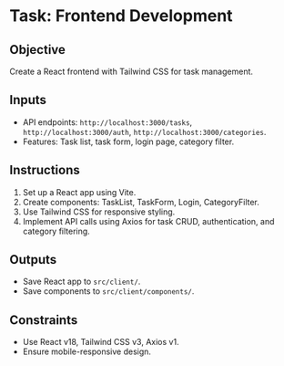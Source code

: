 # Task: Frontend Development
## Objective
Create a React frontend with Tailwind CSS for task management.

## Inputs
- API endpoints: `http://localhost:3000/tasks`, `http://localhost:3000/auth`, `http://localhost:3000/categories`.
- Features: Task list, task form, login page, category filter.

## Instructions
1. Set up a React app using Vite.
2. Create components: TaskList, TaskForm, Login, CategoryFilter.
3. Use Tailwind CSS for responsive styling.
4. Implement API calls using Axios for task CRUD, authentication, and category filtering.

## Outputs
- Save React app to `src/client/`.
- Save components to `src/client/components/`.

## Constraints
- Use React v18, Tailwind CSS v3, Axios v1.
- Ensure mobile-responsive design.